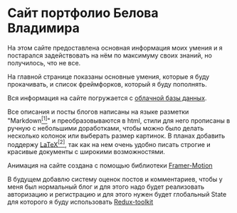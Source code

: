 # Сайт портфолио Белова Владимира

На этом сайте предоставлена основная информация моих умения и я постарался задействовать на нём по максимуму своих знаний, но получилось, что не все.

На главной странице показаны основные умения, которые я буду прокачивать, и список фреймфорков, который я буду пополнять.

Вся информация на сайте погружается с [облачной базы данных](https://app.supabase.io).

Все описания и посты блогов написаны на языке разметки "Markdown[<sup>[1]</sup>](https://github.com/remarkjs/react-markdown)" и преобразовываются в html, стили для него прописаны в ручную с небольшими доработками, чтобы можно было делать несколько колонок или выберать размер картинок. В планах добавить поддержу [LaTeX](https://www.latex-project.org/)[<sup>[2]</sup>](https://latex.js.org/), так как на нем очень удобно писать строгие и красивые документы с широкими возможностями.

Анимация на сайте создана с помощью библиотеки [Framer-Motion](https://www.framer.com/motion/)

В будущем добавлю систему оценок постов и комментариев, чтобы у меня был нормальный блог и для этого надо будет реализовать авторизацию и регистрацию и для этого нужен будет глобальный State для  которого я буду использовать [Redux-toolkit](https://redux-toolkit.js.org/)